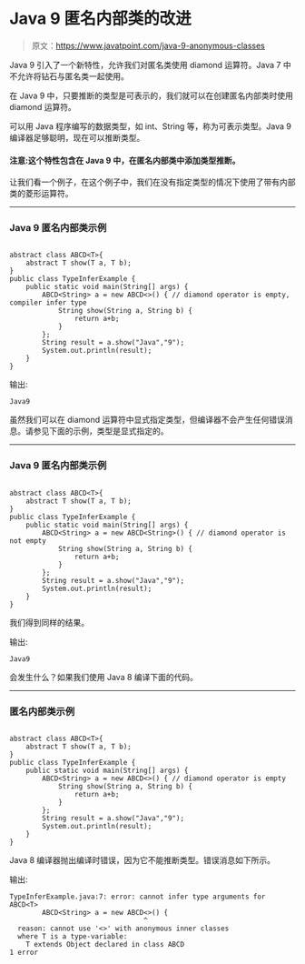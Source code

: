 # Java 9 匿名内部类的改进

> 原文：<https://www.javatpoint.com/java-9-anonymous-classes>

Java 9 引入了一个新特性，允许我们对匿名类使用 diamond 运算符。Java 7 中不允许将钻石与匿名类一起使用。

在 Java 9 中，只要推断的类型是可表示的，我们就可以在创建匿名内部类时使用 diamond 运算符。

可以用 Java 程序编写的数据类型，如 int、String 等，称为可表示类型。Java 9 编译器足够聪明，现在可以推断类型。

#### 注意:这个特性包含在 Java 9 中，在匿名内部类中添加类型推断。

让我们看一个例子，在这个例子中，我们在没有指定类型的情况下使用了带有内部类的菱形运算符。

* * *

### Java 9 匿名内部类示例

```

abstract class ABCD<T>{
	abstract T show(T a, T b);
}
public class TypeInferExample {
	public static void main(String[] args) {
		ABCD<String> a = new ABCD<>() { // diamond operator is empty, compiler infer type
			String show(String a, String b) {
				return a+b; 
			}
		};	
		String result = a.show("Java","9");
		System.out.println(result);
	}
}

```

输出:

```
Java9

```

虽然我们可以在 diamond 运算符中显式指定类型，但编译器不会产生任何错误消息。请参见下面的示例，类型是显式指定的。

* * *

### Java 9 匿名内部类示例

```

abstract class ABCD<T>{
	abstract T show(T a, T b);
}
public class TypeInferExample {
	public static void main(String[] args) {
		ABCD<String> a = new ABCD<String>() { // diamond operator is not empty
			String show(String a, String b) {
				return a+b; 
			}
		};	
		String result = a.show("Java","9");
		System.out.println(result);
	}
}

```

我们得到同样的结果。

输出:

```
Java9

```

会发生什么？如果我们使用 Java 8 编译下面的代码。

* * *

### 匿名内部类示例

```

abstract class ABCD<T>{
	abstract T show(T a, T b);
}
public class TypeInferExample {
	public static void main(String[] args) {
		ABCD<String> a = new ABCD<>() { // diamond operator is empty
			String show(String a, String b) {
				return a+b; 
			}
		};	
		String result = a.show("Java","9");
		System.out.println(result);
	}
}

```

Java 8 编译器抛出编译时错误，因为它不能推断类型。错误消息如下所示。

输出:

```
TypeInferExample.java:7: error: cannot infer type arguments for ABCD<T>
		ABCD<String> a = new ABCD<>() {
		                         ^
  reason: cannot use '<>' with anonymous inner classes
  where T is a type-variable:
    T extends Object declared in class ABCD
1 error

```